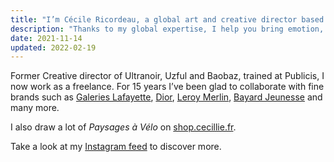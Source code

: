 ```yaml
---
title: "I’m Cécile Ricordeau, a global art and creative director based in Paris."
description: "Thanks to my global expertise, I help you bring emotion, depth and consistency to your brand."
date: 2021-11-14
updated: 2022-02-19
---
```

Former Creative director of Ultranoir, Uzful and Baobaz, trained at Publicis, I now work as a freelance.
For 15 years I’ve been glad to collaborate with fine brands such as [Galeries Lafayette](https://www.behance.net/gallery/74355515/galeries-lafayette), [Dior](https://www.behance.net/gallery/73040331/dior-backstage), [Leroy Merlin](https://www.behance.net/gallery/74693899/du-cot-de-chez-vous), [Bayard Jeunesse](https://www.behance.net/gallery/73864429/bayard-jeunesse) and many more.

I also draw a lot of *Paysages à Vélo* on [shop.cecillie.fr](https://shop.cecillie.fr).

Take a look at my [Instagram feed](https://www.instagram.com/cecile.ricordeau/) to discover more.
